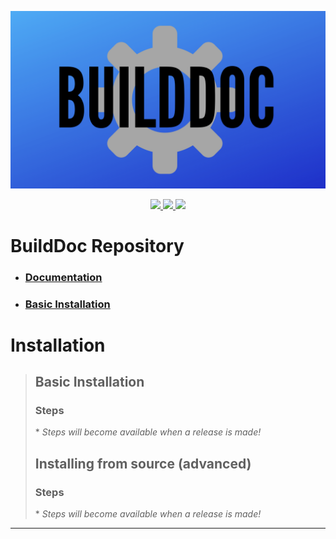 ![builddoc-banner](./docs/assets/builddoc-bg.png)
<p align="center">
	<a href="https://github.com/itsamedood/BuildDoc/blob/main/LICENSE">
		<img src="https://img.shields.io/github/license/itsamedood/BuildDoc?color=blue&style=for-the-badge">
	</a>
	<a href="https://lgtm.com/projects/g/itsamedood/BuildDoc/?mode=list">
		<img src="https://img.shields.io/lgtm/grade/python/github/itsamedood/BuildDoc?style=for-the-badge">
	</a>
	<a href="https://github.com/itsamedood/BuildDoc">
		<img src="https://img.shields.io/github/stars/itsamedood/BuildDoc?style=for-the-badge">
	</a>
</p>

# **BuildDoc Repository**
- ### [Documentation](./docs/00-Welcome.md)
- ### [Basic Installation](#basic-installation)

# Installation
> ## Basic Installation
> ### Steps
> <!-- > - Go to [releases](https://github.com/itsamedood/BuildDoc/releases/). -->
> \* *Steps will become available when a release is made!*
> ## Installing from source (advanced)
> ### Steps
> <!-- git gud -->
> \* *Steps will become available when a release is made!*
---
